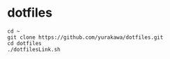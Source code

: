 # dotfiles
    cd ~  
    git clone https://github.com/yurakawa/dotfiles.git  
    cd dotfiles  
    ./dotfilesLink.sh  
